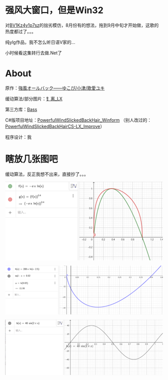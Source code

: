 # 强风大窗口，但是Win32
对[BV1Kz4y1p7sz](https://www.bilibili.com/video/BV1Kz4y1p7sz)的拙劣模仿，8月份有的想法，拖到9月中旬才开始做，这歌的热度都过了。。。

纯ylg作品，我不怎么听日语V家的...

小时候看这集转行去做.Net了

# About
原作：[強風オールバック——ゆこぴ/小津/歌愛ユキ](https://www.youtube.com/watch?v=D6DVTLvOupE)

缓动算法/部分图片：[钅离_LX](https://space.bilibili.com/312642275)

第三方库：[Bass](https://www.un4seen.com/)

C#版项目地址：[PowerfulWindSlickedBackHair_Winform](https://github.com/CS-LX/PowerfulWindSlickedBackHair_Winform) （别人改过的：
[PowerfulWindSlickedBackHairCS-LX_Improve](https://github.com/SunnyDesignor/PowerfulWindSlickedBackHairCS-LX_Improve)）

程序设计：我

# 瞎放几张图吧
缓动算法，反正我想不出来，直接抄了。。。

![拍手](Others/Curve1.png)

![跳](Others/Curve2.png)

![正弦](Others/Curve3.png)